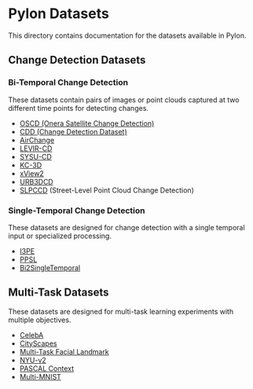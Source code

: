 # Pylon Datasets

This directory contains documentation for the datasets available in Pylon.

## Change Detection Datasets

### Bi-Temporal Change Detection

These datasets contain pairs of images or point clouds captured at two different time points for detecting changes.

- [OSCD (Onera Satellite Change Detection)](change_detection/bi_temporal/oscd.md)
- [CDD (Change Detection Dataset)](change_detection/bi_temporal/cdd.md)
- [AirChange](change_detection/bi_temporal/air_change.md)
- [LEVIR-CD](change_detection/bi_temporal/levir_cd.md)
- [SYSU-CD](change_detection/bi_temporal/sysu_cd.md)
- [KC-3D](change_detection/bi_temporal/kc_3d.md)
- [xView2](change_detection/bi_temporal/xview2.md)
- [URB3DCD](change_detection/bi_temporal/urb3dcd.md)
- [SLPCCD](change_detection/slpccd.md) (Street-Level Point Cloud Change Detection)

### Single-Temporal Change Detection

These datasets are designed for change detection with a single temporal input or specialized processing.

- [I3PE](change_detection/single_temporal/i3pe.md)
- [PPSL](change_detection/single_temporal/ppsl.md)
- [Bi2SingleTemporal](change_detection/single_temporal/bi2single_temporal.md)

## Multi-Task Datasets

These datasets are designed for multi-task learning experiments with multiple objectives.

- [CelebA](multi_task/celeb_a.md)
- [CityScapes](multi_task/city_scapes.md)
- [Multi-Task Facial Landmark](multi_task/multi_task_facial_landmark.md)
- [NYU-v2](multi_task/nyu_v2.md)
- [PASCAL Context](multi_task/pascal_context.md)
- [Multi-MNIST](multi_task/multi_mnist.md)
